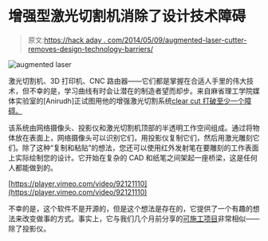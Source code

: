 # 增强型激光切割机消除了设计技术障碍

> 原文:[https://hack aday . com/2014/05/09/augmented-laser-cutter-removes-design-technology-barriers/](https://hackaday.com/2014/05/09/augmented-laser-cutter-removes-design-technology-barriers/)

![augmented laser](../Images/db39ea17bea36c0429f36770bec452b4.png)

激光切割机、3D 打印机、CNC 路由器——它们都是掌握在合适人手里的伟大技术，但不幸的是，学习曲线有时会让潜在的制造者望而却步。来自麻省理工学院媒体实验室的[Anirudh]正试图用他的增强激光切割系统[clear cut 打破至少一个障碍。](http://vimeo.com/92121110)

该系统由网络摄像头、投影仪和激光切割机顶部的半透明工作空间组成。通过将物体放在表面上，网络摄像头可以识别它们，用投影仪复制它们，然后用激光雕刻它们。除了这种“复制和粘贴”的想法，您还可以使用红外发射笔在要雕刻的工作表面上实际绘制您的设计。它开始在复杂的 CAD 和纸笔之间架起一座桥梁，这是任何人都能做到的。

[https://player.vimeo.com/video/92121110](https://player.vimeo.com/video/92121110)

不幸的是，这个软件不是开源的，但是这个想法是存在的，它提供了一个有趣的想法来改变做事的方式。事实上，它与我们几个月前分享的[可施工项目](http://hackaday.com/2013/11/09/constructable-interactive-laser-cutting/)非常相似——除了投影仪。